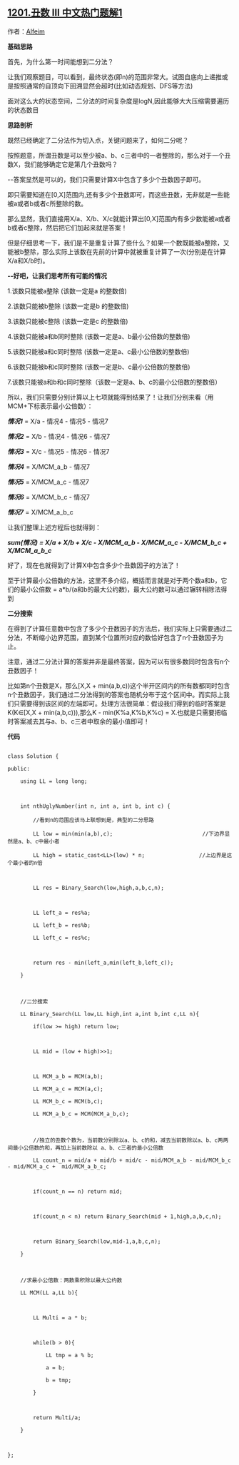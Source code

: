 ## [1201.丑数 III 中文热门题解1](https://leetcode.cn/problems/ugly-number-iii/solutions/100000/er-fen-fa-si-lu-pou-xi-by-alfeim)

作者：[Alfeim](https://leetcode.cn/u/Alfeim)

**基础思路**

首先，为什么第一时间能想到二分法？

让我们观察题目，可以看到，最终状态(即n)的范围非常大。试图自底向上递推或是按照通常的自顶向下回溯显然会超时(比如动态规划、DFS等方法)

面对这么大的状态空间，二分法的时间复杂度是logN,因此能够大大压缩需要遍历的状态数目


**思路剖析**

既然已经确定了二分法作为切入点，关键问题来了，如何二分呢？

按照题意，所谓丑数是可以至少被a、b、c三者中的一者整除的，那么对于一个丑数X，我们能够确定它是第几个丑数吗？

--答案显然是可以的，我们只需要计算X中包含了多少个丑数因子即可。

即只需要知道在[0,X]范围内,还有多少个丑数即可，而这些丑数，无非就是一些能被a或者b或者c所整除的数。

那么显然，我们直接用X/a、X/b、X/c就能计算出[0,X]范围内有多少数能被a或者b或者c整除，然后把它们加起来就是答案！

但是仔细思考一下，我们是不是重复计算了些什么？如果一个数既能被a整除，又能被b整除，那么实际上该数在先前的计算中就被重复计算了一次(分别是在计算X/a和X/b时)。


**--好吧，让我们思考所有可能的情况**

1.该数只能被a整除 (该数一定是a 的整数倍)

2.该数只能被b整除 (该数一定是b 的整数倍)

3.该数只能被c整除 (该数一定是c 的整数倍)

4.该数只能被a和b同时整除 (该数一定是a、b最小公倍数的整数倍)

5.该数只能被a和c同时整除 (该数一定是a、c最小公倍数的整数倍) 

6.该数只能被b和c同时整除 (该数一定是b、c最小公倍数的整数倍)

7.该数只能被a和b和c同时整除（该数一定是a、b、c的最小公倍数的整数倍）

所以，我们只需要分别计算以上七项就能得到结果了！让我们分别来看（用MCM+下标表示最小公倍数）：

***情况1*** = X/a - 情况4 - 情况5 - 情况7
***情况2*** = X/b - 情况4 - 情况6 - 情况7
***情况3*** = X/c - 情况5 - 情况6 - 情况7
***情况4*** = X/MCM_a_b - 情况7
***情况5*** = X/MCM_a_c - 情况7
***情况6*** = X/MCM_b_c - 情况7
***情况7*** = X/MCM_a_b_c

让我们整理上述方程后也就得到：

***sum(情况) = X/a + X/b + X/c - X/MCM_a_b - X/MCM_a_c - X/MCM_b_c + X/MCM_a_b_c***

好了，现在也就得到了计算X中包含多少个丑数因子的方法了！

至于计算最小公倍数的方法，这里不多介绍，概括而言就是对于两个数a和b，它们的最小公倍数 = a*b/(a和b的最大公约数)，最大公约数可以通过辗转相除法得到


**二分搜索**

在得到了计算任意数中包含了多少个丑数因子的方法后，我们实际上只需要通过二分法，不断缩小边界范围，直到某个位置所对应的数恰好包含了n个丑数因子为止。

注意，通过二分法计算的答案并非是最终答案，因为可以有很多数同时包含有n个丑数因子！

比如第n个丑数是X，那么[X,X + min(a,b,c))这个半开区间内的所有数都同时包含n个丑数因子，我们通过二分法得到的答案也随机分布于这个区间中。而实际上我们只需要得到该区间的左端即可。处理方法很简单：假设我们得到的临时答案是K(K∈[X,X + min(a,b,c))),那么K - min(K%a,K%b,K%c) = X.也就是只需要把临时答案减去其与a、b、c三者中取余的最小值即可！

**代码**
```
class Solution {
public:
    using LL = long long;

    int nthUglyNumber(int n, int a, int b, int c) {
        //看到n的范围应该马上联想到是，典型的二分思路
        LL low = min(min(a,b),c);                            //下边界显然是a、b、c中最小者
        LL high = static_cast<LL>(low) * n;                 //上边界是这个最小者的n倍
        
        LL res = Binary_Search(low,high,a,b,c,n);

        LL left_a = res%a;
        LL left_b = res%b;
        LL left_c = res%c;

        return res - min(left_a,min(left_b,left_c));
    }
    
    //二分搜索
    LL Binary_Search(LL low,LL high,int a,int b,int c,LL n){
        if(low >= high) return low;

        LL mid = (low + high)>>1;

        LL MCM_a_b = MCM(a,b);
        LL MCM_a_c = MCM(a,c);
        LL MCM_b_c = MCM(b,c);
        LL MCM_a_b_c = MCM(MCM_a_b,c);

        //独立的丑数个数为，当前数分别除以a、b、c的和，减去当前数除以a、b、c两两间最小公倍数的和，再加上当前数除以 a、b、c三者的最小公倍数
        LL count_n = mid/a + mid/b + mid/c - mid/MCM_a_b - mid/MCM_b_c - mid/MCM_a_c +  mid/MCM_a_b_c;
        
        if(count_n == n) return mid;
        
        if(count_n < n) return Binary_Search(mid + 1,high,a,b,c,n);

        return Binary_Search(low,mid-1,a,b,c,n);
    }

    //求最小公倍数：两数乘积除以最大公约数
    LL MCM(LL a,LL b){
        
        LL Multi = a * b;
        
        while(b > 0){
            LL tmp = a % b;
            a = b;
            b = tmp;
        }

        return Multi/a;
    }

};
```


